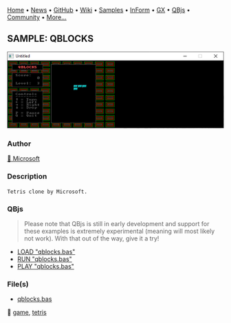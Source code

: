 [Home](https://qb64.com) • [News](../../news.md) • [GitHub](https://github.com/QB64Official/qb64) • [Wiki](https://github.com/QB64Official/qb64/wiki) • [Samples](../../samples.md) • [InForm](../../inform.md) • [GX](../../gx.md) • [QBjs](../../qbjs.md) • [Community](../../community.md) • [More...](../../more.md)

## SAMPLE: QBLOCKS

![screenshot.png](img/screenshot.png)

### Author

[🐝 Microsoft](../microsoft.md) 

### Description

```text
Tetris clone by Microsoft.
```

### QBjs

> Please note that QBjs is still in early development and support for these examples is extremely experimental (meaning will most likely not work). With that out of the way, give it a try!

* [LOAD "qblocks.bas"](https://v6p9d9t4.ssl.hwcdn.net/html/5963335/index.html?src=https://qb64.com/samples/qblocks/src/qblocks.bas)
* [RUN "qblocks.bas"](https://v6p9d9t4.ssl.hwcdn.net/html/5963335/index.html?mode=auto&src=https://qb64.com/samples/qblocks/src/qblocks.bas)
* [PLAY "qblocks.bas"](https://v6p9d9t4.ssl.hwcdn.net/html/5963335/index.html?mode=play&src=https://qb64.com/samples/qblocks/src/qblocks.bas)

### File(s)

* [qblocks.bas](src/qblocks.bas)

🔗 [game](../game.md), [tetris](../tetris.md)

